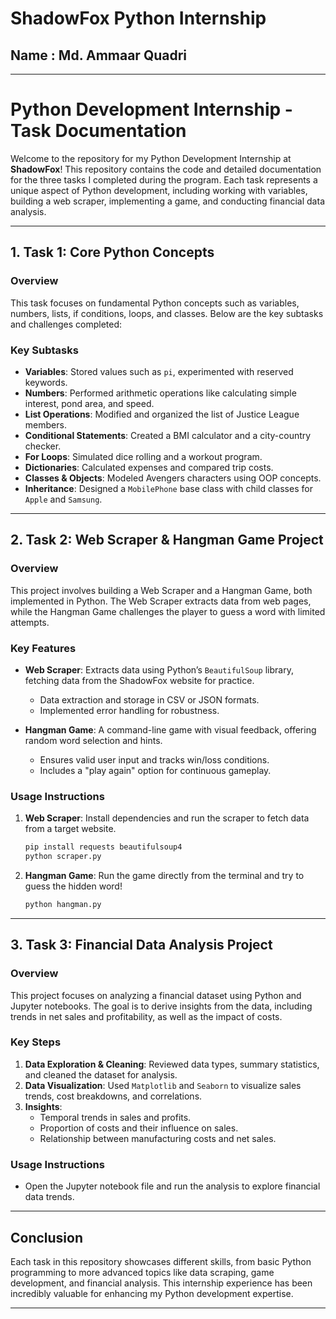 # ShadowFox Python Internship

## Name : Md. Ammaar Quadri

---

# Python Development Internship - Task Documentation

Welcome to the repository for my Python Development Internship at **ShadowFox**! This repository contains the code and detailed documentation for the three tasks I completed during the program. Each task represents a unique aspect of Python development, including working with variables, building a web scraper, implementing a game, and conducting financial data analysis.

---

## 1. **Task 1: Core Python Concepts** 
### Overview
This task focuses on fundamental Python concepts such as variables, numbers, lists, if conditions, loops, and classes. Below are the key subtasks and challenges completed:

### Key Subtasks
- **Variables**: Stored values such as `pi`, experimented with reserved keywords.
- **Numbers**: Performed arithmetic operations like calculating simple interest, pond area, and speed.
- **List Operations**: Modified and organized the list of Justice League members.
- **Conditional Statements**: Created a BMI calculator and a city-country checker.
- **For Loops**: Simulated dice rolling and a workout program.
- **Dictionaries**: Calculated expenses and compared trip costs.
- **Classes & Objects**: Modeled Avengers characters using OOP concepts.
- **Inheritance**: Designed a `MobilePhone` base class with child classes for `Apple` and `Samsung`.

---

## 2. **Task 2: Web Scraper & Hangman Game Project**

### Overview
This project involves building a Web Scraper and a Hangman Game, both implemented in Python. The Web Scraper extracts data from web pages, while the Hangman Game challenges the player to guess a word with limited attempts.

### Key Features
- **Web Scraper**: Extracts data using Python’s `BeautifulSoup` library, fetching data from the ShadowFox website for practice.
  - Data extraction and storage in CSV or JSON formats.
  - Implemented error handling for robustness.
  
- **Hangman Game**: A command-line game with visual feedback, offering random word selection and hints.
  - Ensures valid user input and tracks win/loss conditions.
  - Includes a "play again" option for continuous gameplay.

### Usage Instructions
1. **Web Scraper**: Install dependencies and run the scraper to fetch data from a target website.
   ```bash
   pip install requests beautifulsoup4
   python scraper.py
   ```

2. **Hangman Game**: Run the game directly from the terminal and try to guess the hidden word!
   ```bash
   python hangman.py
   ```

---

## 3. **Task 3: Financial Data Analysis Project**

### Overview
This project focuses on analyzing a financial dataset using Python and Jupyter notebooks. The goal is to derive insights from the data, including trends in net sales and profitability, as well as the impact of costs.

### Key Steps
1. **Data Exploration & Cleaning**: Reviewed data types, summary statistics, and cleaned the dataset for analysis.
2. **Data Visualization**: Used `Matplotlib` and `Seaborn` to visualize sales trends, cost breakdowns, and correlations.
3. **Insights**:
   - Temporal trends in sales and profits.
   - Proportion of costs and their influence on sales.
   - Relationship between manufacturing costs and net sales.

### Usage Instructions
- Open the Jupyter notebook file and run the analysis to explore financial data trends.

---

## Conclusion
Each task in this repository showcases different skills, from basic Python programming to more advanced topics like data scraping, game development, and financial analysis. This internship experience has been incredibly valuable for enhancing my Python development expertise.

---
